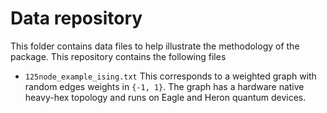 # Data repository

This folder contains data files to help illustrate the methodology of the package.
This repository contains the following files

* `125node_example_ising.txt` This corresponds to a weighted graph with random edges weights in `{-1, 1}`.
  The graph has a hardware native heavy-hex topology and runs on Eagle and Heron quantum devices.